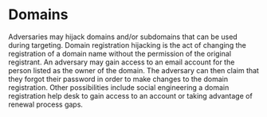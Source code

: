 # Domains 

Adversaries may hijack domains and/or subdomains that can be used during targeting. Domain registration hijacking is the act of changing the registration of a domain name without the permission of the original registrant. An adversary may gain access to an email account for the person listed as the owner of the domain. The adversary can then claim that they forgot their password in order to make changes to the domain registration. Other possibilities include social engineering a domain registration help desk to gain access to an account or taking advantage of renewal process gaps.